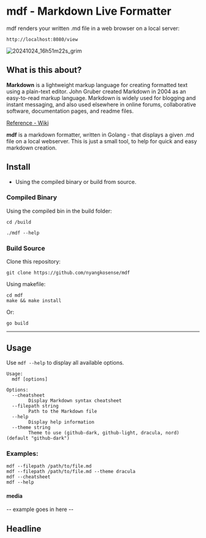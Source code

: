 # mdf - Markdown Live Formatter

mdf renders your written .md file in a web browser on a local server:
```
http://localhost:8080/view
```
![20241024_16h51m22s_grim](https://github.com/user-attachments/assets/1eacee9d-bf40-4c29-91fc-bbe5ed75a64d)



## What is this about?

**Markdown** is a lightweight markup language for creating formatted text using a plain-text editor. John Gruber created Markdown in 2004 as an easy-to-read markup language. Markdown is widely used for blogging and instant messaging, and also used elsewhere in online forums, collaborative software, documentation pages, and readme files.

[Reference - Wiki](https://en.wikipedia.org/wiki/Markdown)

**mdf** is a markdown formatter, written in Golang - that displays a given .md file on a local webserver. 
This is just a small tool, to help for quick and easy markdown creation. 

## Install

- Using the compiled binary or build from source.

### Compiled Binary 

Using the compiled bin in the build folder:

```
cd /build
```

```
./mdf --help
```


### Build Source

Clone this repository:
```
git clone https://github.com/nyangkosense/mdf
```

Using makefile:
```
cd mdf
make && make install
```

Or:

```
go build 
```
---

## Usage

Use `mdf --help` to display all available options.

```
Usage:
  mdf [options]

Options:
  --cheatsheet
        Display Markdown syntax cheatsheet
  --filepath string
        Path to the Markdown file
  --help
        Display help information
  --theme string
        Theme to use (github-dark, github-light, dracula, nord) (default "github-dark")
```

### Examples:

```
mdf --filepath /path/to/file.md
mdf --filepath /path/to/file.md --theme dracula
mdf --cheatsheet
mdf --help
```

#### media

-- example goes in here --



## Headline
